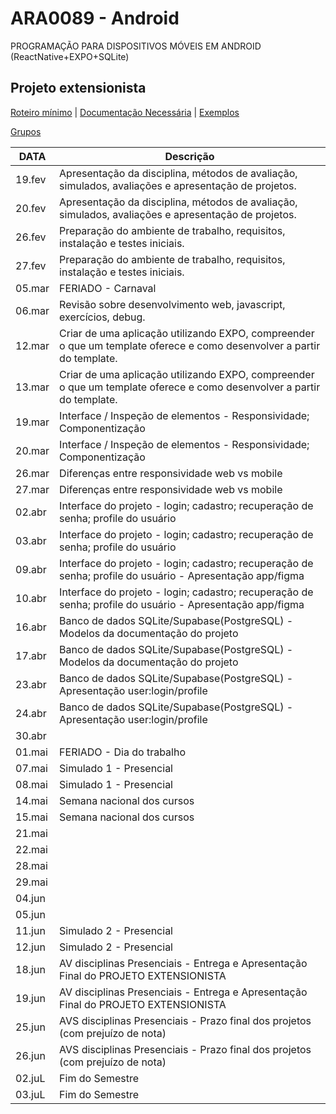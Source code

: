 # ARA0089 - Android
PROGRAMAÇÃO PARA DISPOSITIVOS MÓVEIS EM ANDROID
(ReactNative+EXPO+SQLite)

## Projeto extensionista

[Roteiro mínimo](https://github.com/profturatti/android/blob/main/roteiroMinimo.md) | 
[Documentação Necessária](https://github.com/profturatti/android/tree/main/documentos) | 
[Exemplos](https://github.com/profturatti/android/tree/main/exemplos)

[Grupos]()

|  DATA  | Descrição
|--------|--------
| 19.fev | Apresentação da disciplina, métodos de avaliação, simulados, avaliações e apresentação de projetos.
| 20.fev | Apresentação da disciplina, métodos de avaliação, simulados, avaliações e apresentação de projetos.
| 26.fev | Preparação do ambiente de trabalho, requisitos, instalação e testes iniciais.
| 27.fev | Preparação do ambiente de trabalho, requisitos, instalação e testes iniciais.
| 05.mar | FERIADO - Carnaval
| 06.mar | Revisão sobre desenvolvimento web, javascript, exercícios, debug.
| 12.mar | Criar de uma aplicação utilizando EXPO, compreender o que um template oferece e como desenvolver a partir do template.
| 13.mar | Criar de uma aplicação utilizando EXPO, compreender o que um template oferece e como desenvolver a partir do template.
| 19.mar | Interface / Inspeção de elementos - Responsividade; Componentização
| 20.mar | Interface / Inspeção de elementos - Responsividade; Componentização
| 26.mar | Diferenças entre responsividade web vs mobile
| 27.mar | Diferenças entre responsividade web vs mobile
| 02.abr | Interface do projeto - login; cadastro; recuperação de senha; profile do usuário
| 03.abr | Interface do projeto - login; cadastro; recuperação de senha; profile do usuário
| 09.abr | Interface do projeto - login; cadastro; recuperação de senha; profile do usuário - Apresentação app/figma
| 10.abr | Interface do projeto - login; cadastro; recuperação de senha; profile do usuário - Apresentação app/figma
| 16.abr | Banco de dados SQLite/Supabase(PostgreSQL) - Modelos da documentação do projeto
| 17.abr | Banco de dados SQLite/Supabase(PostgreSQL) - Modelos da documentação do projeto
| 23.abr | Banco de dados SQLite/Supabase(PostgreSQL) - Apresentação user:login/profile
| 24.abr | Banco de dados SQLite/Supabase(PostgreSQL) - Apresentação user:login/profile
| 30.abr |
| 01.mai | FERIADO - Dia do trabalho
| 07.mai | Simulado 1 - Presencial
| 08.mai | Simulado 1 - Presencial
| 14.mai | Semana nacional dos cursos
| 15.mai | Semana nacional dos cursos
| 21.mai |
| 22.mai |
| 28.mai |
| 29.mai |
| 04.jun |
| 05.jun |
| 11.jun | Simulado 2 - Presencial
| 12.jun | Simulado 2 - Presencial
| 18.jun | AV disciplinas Presenciais - Entrega e Apresentação Final do PROJETO EXTENSIONISTA
| 19.jun | AV disciplinas Presenciais - Entrega e Apresentação Final do PROJETO EXTENSIONISTA
| 25.jun | AVS disciplinas Presenciais - Prazo final dos projetos (com prejuízo de nota)
| 26.jun | AVS disciplinas Presenciais - Prazo final dos projetos (com prejuízo de nota)
| 02.juL | Fim do Semestre
| 03.juL | Fim do Semestre
